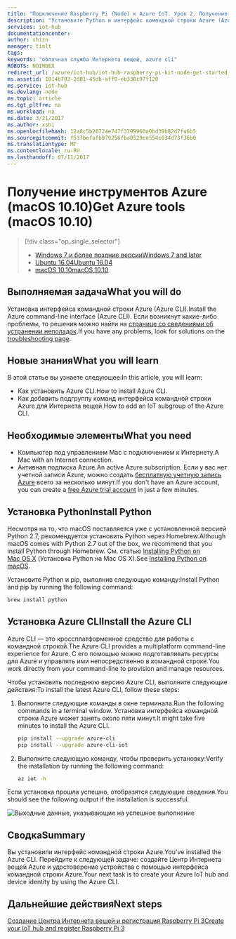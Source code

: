 ```yaml
---
title: "Подключение Raspberry Pi (Node) к Azure IoT. Урок 2. Получение инструментов (Ubuntu) | Документация Майкрософт"
description: "Установите Python и интерфейс командной строки Azure (Azure CLI) на компьютер под управлением macOS."
services: iot-hub
documentationcenter: 
author: shizn
manager: timlt
tags: 
keywords: "облачная служба Интернета вещей, azure cli"
ROBOTS: NOINDEX
redirect_url: /azure/iot-hub/iot-hub-raspberry-pi-kit-node-get-started
ms.assetid: 1814b703-2d81-45db-aff0-eb338c97f120
ms.service: iot-hub
ms.devlang: node
ms.topic: article
ms.tgt_pltfrm: na
ms.workload: na
ms.date: 3/21/2017
ms.author: xshi
ms.openlocfilehash: 12a8c5b20724e747f3799960a0bd39b82d7fa6b5
ms.sourcegitcommit: f537befafb079256fba0529ee554c034d73f36b0
ms.translationtype: MT
ms.contentlocale: ru-RU
ms.lasthandoff: 07/11/2017
---
```

# <a name="get-azure-tools-macos-1010"></a><span data-ttu-id="c6641-104">Получение инструментов Azure (macOS 10.10)</span><span class="sxs-lookup"><span data-stu-id="c6641-104">Get Azure tools (macOS 10.10)</span></span>
> [!div class="op_single_selector"]
> * [<span data-ttu-id="c6641-105">Windows 7 и более поздние версии</span><span class="sxs-lookup"><span data-stu-id="c6641-105">Windows 7 and later</span></span>](iot-hub-raspberry-pi-kit-node-lesson2-get-azure-tools-win32.md)
> * [<span data-ttu-id="c6641-106">Ubuntu 16.04</span><span class="sxs-lookup"><span data-stu-id="c6641-106">Ubuntu 16.04</span></span>](iot-hub-raspberry-pi-kit-node-lesson2-get-azure-tools-ubuntu.md)
> * [<span data-ttu-id="c6641-107">macOS 10.10</span><span class="sxs-lookup"><span data-stu-id="c6641-107">macOS 10.10</span></span>](iot-hub-raspberry-pi-kit-node-lesson2-get-azure-tools-mac.md)

## <a name="what-you-will-do"></a><span data-ttu-id="c6641-108">Выполняемая задача</span><span class="sxs-lookup"><span data-stu-id="c6641-108">What you will do</span></span>
<span data-ttu-id="c6641-109">Установка интерфейса командной строки Azure (Azure CLI).</span><span class="sxs-lookup"><span data-stu-id="c6641-109">Install the Azure command-line interface (Azure CLI).</span></span> <span data-ttu-id="c6641-110">Если возникнут какие-либо проблемы, то решения можно найти на [странице со сведениями об устранении неполадок](iot-hub-raspberry-pi-kit-node-troubleshooting.md).</span><span class="sxs-lookup"><span data-stu-id="c6641-110">If you have any problems, look for solutions on the [troubleshooting page](iot-hub-raspberry-pi-kit-node-troubleshooting.md).</span></span>

## <a name="what-you-will-learn"></a><span data-ttu-id="c6641-111">Новые знания</span><span class="sxs-lookup"><span data-stu-id="c6641-111">What you will learn</span></span>
<span data-ttu-id="c6641-112">В этой статье вы узнаете следующее:</span><span class="sxs-lookup"><span data-stu-id="c6641-112">In this article, you will learn:</span></span>
* <span data-ttu-id="c6641-113">Как установить Azure CLI.</span><span class="sxs-lookup"><span data-stu-id="c6641-113">How to install Azure CLI.</span></span>
* <span data-ttu-id="c6641-114">Как добавить подгруппу команд интерфейса командной строки Azure для Интернета вещей.</span><span class="sxs-lookup"><span data-stu-id="c6641-114">How to add an IoT subgroup of the Azure CLI.</span></span>

## <a name="what-you-need"></a><span data-ttu-id="c6641-115">Необходимые элементы</span><span class="sxs-lookup"><span data-stu-id="c6641-115">What you need</span></span>
* <span data-ttu-id="c6641-116">Компьютер под управлением Mac с подключением к Интернету.</span><span class="sxs-lookup"><span data-stu-id="c6641-116">A Mac with an Internet connection.</span></span>
* <span data-ttu-id="c6641-117">Активная подписка Azure.</span><span class="sxs-lookup"><span data-stu-id="c6641-117">An active Azure subscription.</span></span> <span data-ttu-id="c6641-118">Если у вас нет учетной записи Azure, можно создать [бесплатную учетную запись Azure](http://azure.microsoft.com/pricing/free-trial/) всего за несколько минут.</span><span class="sxs-lookup"><span data-stu-id="c6641-118">If you don't have an Azure account, you can create a [free Azure trial account](http://azure.microsoft.com/pricing/free-trial/) in just a few minutes.</span></span>

## <a name="install-python"></a><span data-ttu-id="c6641-119">Установка Python</span><span class="sxs-lookup"><span data-stu-id="c6641-119">Install Python</span></span>
<span data-ttu-id="c6641-120">Несмотря на то, что macOS поставляется уже с установленной версией Python 2.7, рекомендуется установить Python через Homebrew.</span><span class="sxs-lookup"><span data-stu-id="c6641-120">Although macOS comes with Python 2.7 out of the box, we recommend that you install Python through Homebrew.</span></span> <span data-ttu-id="c6641-121">См. статью [Installing Python on Mac OS X](http://docs.python-guide.org/en/latest/starting/install/osx/) (Установка Python на Mac OS X).</span><span class="sxs-lookup"><span data-stu-id="c6641-121">See [Installing Python on macOS](http://docs.python-guide.org/en/latest/starting/install/osx/).</span></span>

<span data-ttu-id="c6641-122">Установите Python и pip, выполнив следующую команду:</span><span class="sxs-lookup"><span data-stu-id="c6641-122">Install Python and pip by running the following command:</span></span>

```bash
brew install python
```

## <a name="install-the-azure-cli"></a><span data-ttu-id="c6641-123">Установка Azure CLI</span><span class="sxs-lookup"><span data-stu-id="c6641-123">Install the Azure CLI</span></span>
<span data-ttu-id="c6641-124">Azure CLI — это кроссплатформенное средство для работы с командной строкой.</span><span class="sxs-lookup"><span data-stu-id="c6641-124">The Azure CLI provides a multiplatform command-line experience for Azure.</span></span> <span data-ttu-id="c6641-125">С его помощью можно подготавливать ресурсы для Azure и управлять ими непосредственно в командной строке.</span><span class="sxs-lookup"><span data-stu-id="c6641-125">You work directly from your command-line to provision and manage resources.</span></span> 

<span data-ttu-id="c6641-126">Чтобы установить последнюю версию Azure CLI, выполните следующие действия:</span><span class="sxs-lookup"><span data-stu-id="c6641-126">To install the latest Azure CLI, follow these steps:</span></span>

1. <span data-ttu-id="c6641-127">Выполните следующие команды в окне терминала.</span><span class="sxs-lookup"><span data-stu-id="c6641-127">Run the following commands in a terminal window.</span></span> <span data-ttu-id="c6641-128">Установка интерфейса командной строки Azure может занять около пяти минут.</span><span class="sxs-lookup"><span data-stu-id="c6641-128">It might take five minutes to install the Azure CLI.</span></span>

   ```bash
   pip install --upgrade azure-cli
   pip install --upgrade azure-cli-iot
   ```
2. <span data-ttu-id="c6641-129">Выполните следующую команду, чтобы проверить установку:</span><span class="sxs-lookup"><span data-stu-id="c6641-129">Verify the installation by running the following command:</span></span>

   ```bash
   az iot -h
   ```

<span data-ttu-id="c6641-130">Если установка прошла успешно, отобразятся следующие сведения.</span><span class="sxs-lookup"><span data-stu-id="c6641-130">You should see the following output if the installation is successful.</span></span>

![Выходные данные, указывающие на успешное выполнение](media/iot-hub-raspberry-pi-lessons/lesson2/az_iot_help_osx.png)

## <a name="summary"></a><span data-ttu-id="c6641-132">Сводка</span><span class="sxs-lookup"><span data-stu-id="c6641-132">Summary</span></span>
<span data-ttu-id="c6641-133">Вы установили интерфейс командной строки Azure.</span><span class="sxs-lookup"><span data-stu-id="c6641-133">You've installed the Azure CLI.</span></span> <span data-ttu-id="c6641-134">Перейдите к следующей задаче: создайте Центр Интернета вещей Azure и удостоверение устройства с помощью интерфейса командной строки Azure.</span><span class="sxs-lookup"><span data-stu-id="c6641-134">Your next task is to create your Azure IoT hub and device identity by using the Azure CLI.</span></span>

## <a name="next-steps"></a><span data-ttu-id="c6641-135">Дальнейшие действия</span><span class="sxs-lookup"><span data-stu-id="c6641-135">Next steps</span></span>
[<span data-ttu-id="c6641-136">Создание Центра Интернета вещей и регистрация Raspberry Pi 3</span><span class="sxs-lookup"><span data-stu-id="c6641-136">Create your IoT hub and register Raspberry Pi 3</span></span>](iot-hub-raspberry-pi-kit-node-lesson2-prepare-azure-iot-hub.md)


